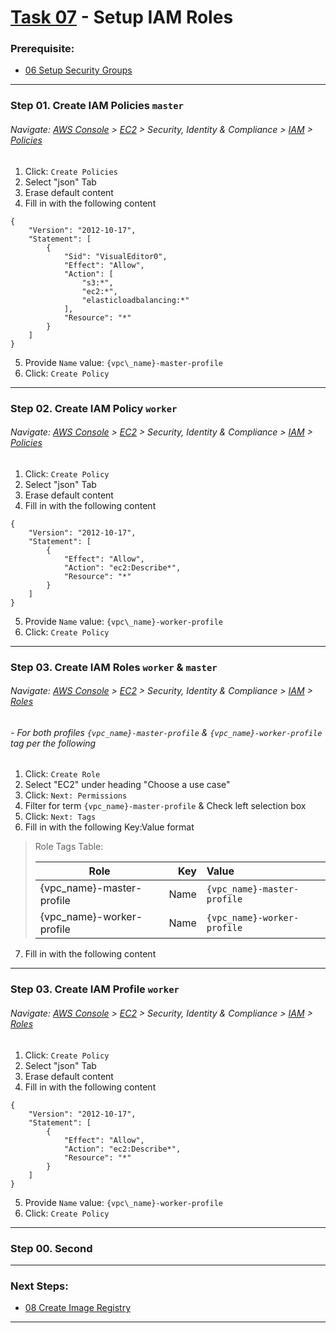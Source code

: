 # [Task 07](../tasks/iam-roles) - Setup IAM Roles
### Prerequisite:
  + [06 Setup Security Groups]
--------------------------------------------------------------------------------
### Step 01\. Create IAM Policies `master`
###### Navigate: [AWS Console] > [EC2] > Security, Identity & Compliance > [IAM] > [Policies]
  1. Click: `Create Policies`
  2. Select "json" Tab 
  3. Erase default content
  4. Fill in with the following content
```
{
    "Version": "2012-10-17",
    "Statement": [
        {
            "Sid": "VisualEditor0",
            "Effect": "Allow",
            "Action": [
                "s3:*",
                "ec2:*",
                "elasticloadbalancing:*"
            ],
            "Resource": "*"
        }
    ]
}
```
  5. Provide `Name` value: `{vpc\_name}-master-profile`
  6. Click: `Create Policy`

---------------------------------------------------------------------------------
### Step 02\. Create IAM Policy `worker`
###### Navigate: [AWS Console] > [EC2] > Security, Identity & Compliance > [IAM] > [Policies]
  1. Click: `Create Policy`
  2. Select "json" Tab 
  3. Erase default content
  4. Fill in with the following content
```
{
    "Version": "2012-10-17",
    "Statement": [
        {
            "Effect": "Allow",
            "Action": "ec2:Describe*",
            "Resource": "*"
        }
    ]
}
```
  5. Provide `Name` value: `{vpc\_name}-worker-profile`
  6. Click: `Create Policy`

---------------------------------------------------------------------------------
### Step 03\. Create IAM Roles `worker` & `master`
###### Navigate: [AWS Console] > [EC2] > Security, Identity & Compliance > [IAM] > [Roles]
###### - For both profiles `{vpc_name}-master-profile` & `{vpc_name}-worker-profile` tag per the following
  1. Click: `Create Role`
  2. Select "EC2" under heading "Choose a use case" 
  3. Click: `Next: Permissions`
  4. Filter for term `{vpc_name}-master-profile` & Check left selection box
  5. Click: `Next: Tags`
  6. Fill in with the following Key:Value format
>   Role Tags Table:
>
>   | Role                      | Key  | Value                       |
>   |---------------------------|-----:|:----------------------------|
>   | {vpc_name}-master-profile | Name | `{vpc_name}-master-profile` |
>   | {vpc_name}-worker-profile | Name | `{vpc_name}-worker-profile` |

  7. Fill in with the following content

---------------------------------------------------------------------------------
### Step 03\. Create IAM Profile `worker`
###### Navigate: [AWS Console] > [EC2] > Security, Identity & Compliance > [IAM] > [Roles]
  1. Click: `Create Policy`
  2. Select "json" Tab 
  3. Erase default content
  4. Fill in with the following content
```
{
    "Version": "2012-10-17",
    "Statement": [
        {
            "Effect": "Allow",
            "Action": "ec2:Describe*",
            "Resource": "*"
        }
    ]
}
```
  5. Provide `Name` value: `{vpc\_name}-worker-profile`
  6. Click: `Create Policy`

---------------------------------------------------------------------------------
### Step 00\. Second

---------------------------------------------------------------------------------
### Next Steps:
  + [08 Create Image Registry]
--------------------------------------------------------------------------------
[06 Setup Security Groups]:../manual/06_SecurityGroups.md
[08 Create Image Registry]:../manual/08_ImageRegistry.md
[EC2]:https://console.amazonaws-us-gov.com/ec2/home
[IAM]:https://console.amazonaws-us-gov.com/iam/home
[Roles]:https://console.amazonaws-us-gov.com/iam/home#/roles
[Policies]:https://console.amazonaws-us-gov.com/iam/home#/policies
[AWS Console]:https://console.amazonaws-us-gov.com/console/home

